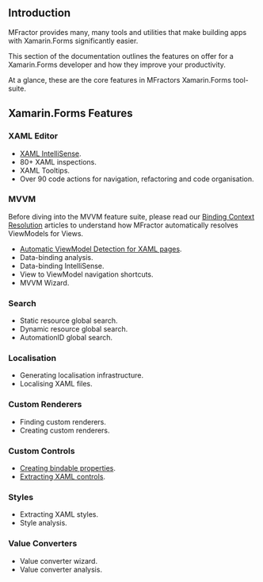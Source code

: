 ## Introduction

MFractor provides many, many tools and utilities that make building apps with Xamarin.Forms significantly easier.

This section of the documentation outlines the features on offer for a Xamarin.Forms developer and how they improve your productivity.

At a glance, these are the core features in MFractors Xamarin.Forms tool-suite.

## Xamarin.Forms Features

### XAML Editor

 * [XAML IntelliSense](/xamarin-forms/xaml-intellisense).
 * 80+ XAML inspections.
 * XAML Tooltips.
 * Over 90 code actions for navigation, refactoring and code organisation.

### MVVM

Before diving into the MVVM feature suite, please read our [Binding Context Resolution](/xamarin-forms/binding-context-resolution/overview.md) articles to understand how MFractor automatically resolves ViewModels for Views.

 * [Automatic ViewModel Detection for XAML pages](/xamarin-forms/binding-context-resolution/automatic-viewmodel-detection.md).
 * Data-binding analysis.
 * Data-binding IntelliSense.
 * View to ViewModel navigation shortcuts.
 * MVVM Wizard.

### Search

 * Static resource global search.
 * Dynamic resource global search.
 * AutomationID global search.

### Localisation

 * Generating localisation infrastructure.
 * Localising XAML files.

### Custom Renderers

 * Finding custom renderers.
 * Creating custom renderers.

### Custom Controls

 * [Creating bindable properties](/xamarin-forms/custom-controls/bindable-property-wizard.md).
 * [Extracting XAML controls](/xamarin-forms/custom-controls/extracting-custom-controls.md).

### Styles

 * Extracting XAML styles.
 * Style analysis.

### Value Converters

 * Value converter wizard.
 * Value converter analysis.
